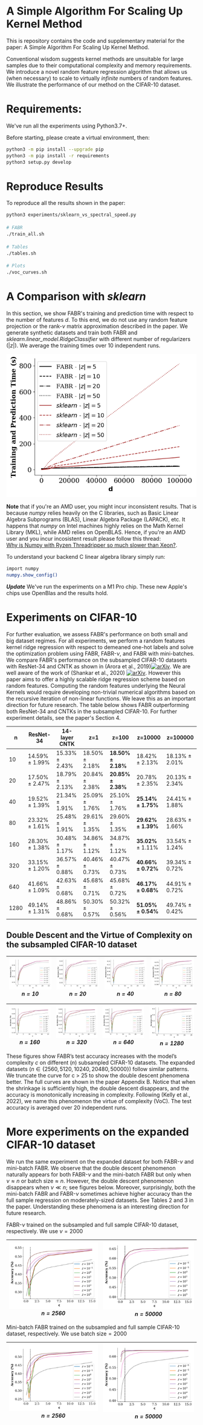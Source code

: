 # A Simple Algorithm For Scaling Up Kernel Method

This is repository contains the code and supplementary material for the paper: A Simple Algorithm For Scaling Up Kernel Method.

Conventional wisdom suggests kernel methods are unsuitable for large samples due to their computational complexity and memory requirements. 
We introduce a novel random feature regression algorithm that allows us (when necessary) to scale to virtually _infinite_ numbers of random features. We illustrate the performance of our method on the CIFAR-10 dataset.

# Requirements:
We've run all the experiments using Python3.7+.

Before starting, please create a virtual environment, then:
```bash
python3 -m pip install --upgrade pip
python3 -m pip install -r requirements
python3 setup.py develop
```
# Reproduce Results

To reproduce all the results shown in the paper:

```bash
python3 experiments/sklearn_vs_spectral_speed.py

# FABR
./train_all.sh

# Tables
./tables.sh

# Plots
./voc_curves.sh
```

# A Comparison with _sklearn_

In this section, we show FABR's training and prediction time with respect to the number of features $d$. To this end, we do not use any random feature projection or the rank-$\nu$ matrix approximation described in the paper. We generate synthetic datasets and train both FABR and _sklearn.linear_model.RidgeClassifier_ with different number of regularizers ($|z|$). We average the training times over 10 independent runs.
<center>
<img src="results/sklearn_comparison/spectral_vs_sklearn_speed.png">
</center>


**Note** that if you're an AMD user, you might incur inconsistent results. That is because _numpy_ relies heavily on the C libraries, such as Basic Linear Algebra Subprograms (BLAS), Linear Algebra Package (LAPACK), etc. It happens that _numpy_ on Intel machines highly relies on the Math Kernel Library (MKL), while AMD relies on OpenBLAS. Hence, if you're an AMD user and you incur incosistent result please follow this thread: <br>
[Why is Numpy with Ryzen Threadripper so much slower than Xeon?](https://stackoverflow.com/questions/62783262/why-is-numpy-with-ryzen-threadripper-so-much-slower-than-xeon). <br>

To understand your backend C linear algebra library simply run:
```bash
import numpy
numpy.show_config()
```

**_Update_** We've run the experiments on a M1 Pro chip. These new Apple's chips use OpenBlas and the results hold.


# Experiments on CIFAR-10

For further evaluation, we assess FABR's performance on both small and big dataset regimes. For all experiments, we perform a random features kernel ridge regression with respect to demeaned one-hot labels and solve the optimization problem using FABR, FABR-$\nu$, and FABR with mini-batches.
<br>
We compare FABR's performance on the subsampled CIFAR-10 datasets with ResNet-34 and CNTK as shown in (Arora et al., 2019)[![arXiv](https://img.shields.io/badge/arXiv-1910.01663-b31b1b.svg)](https://arxiv.org/abs/1910.01663). We are well aware of the work of (Shankar et al., 2020) [![arXiv](https://img.shields.io/badge/arXiv-2003.02237-b31b1b.svg)](https://arxiv.org/abs/2003.02237). However this paper aims to offer a highly scalable ridge regression scheme based on random features. Computing the random features underlying the Neural Kernels would require developing non-trivial numerical algorithms based on the recursive iteration of non-linear functions. We leave this as an important direction for future
research.
The table below shows FABR outperforming both ResNet-34 and CNTKs in the subsampled CIFAR-10. For further experiment details, see the paper's Section 4.

| n    | ResNet-34            | 14-layer CNTK        | z=1                  | z=100                         | z=10000                       | z=100000             |
|------|----------------------|----------------------|----------------------|-------------------------------|-------------------------------|----------------------|
| 10   | 14.59\% $\pm$ 1.99\% | 15.33\% $\pm$ 2.43\% | 18.50\% $\pm$ 2.18\% | **18.50\% $\pm$ 2.18\%** | 18.42\% $\pm$ 2.13\%          | 18.13\% $\pm$ 2.01\% |
| 20   | 17.50\% $\pm$ 2.47\% | 18.79\% $\pm$ 2.13\% | 20.84\% $\pm$ 2.38\% | **20.85\% $\pm$ 2.38\%** | 20.78\% $\pm$ 2.35\%          | 20.13\% $\pm$ 2.34\% |
| 40   | 19.52\% $\pm$ 1.39\% | 21.34\% $\pm$ 1.91\% | 25.09\% $\pm$ 1.76\% | 25.10\% $\pm$ 1.76\%          | **25.14\% $\pm$ 1.75\%** | 24.41\% $\pm$ 1.88\% |
| 80   | 23.32\% $\pm$ 1.61\% | 25.48\% $\pm$ 1.91\% | 29.61\% $\pm$ 1.35\% | 29.60\% $\pm$ 1.35\%          | **29.62\% $\pm$ 1.39\%** | 28.63\% $\pm$ 1.66\% |
| 160  | 28.30\% $\pm$ 1.38\% | 30.48\% $\pm$ 1.17\% | 34.86\% $\pm$ 1.12\% | 34.87\% $\pm$ 1.12\%          | **35.02\%** $\pm$ 1.11\% | 33.54\% $\pm$ 1.24\% |
| 320  | 33.15\% $\pm$ 1.20\% | 36.57\% $\pm$ 0.88\% | 40.46\% $\pm$ 0.73\% | 40.47\% $\pm$ 0.73\%          | **40.66\% $\pm$ 0.72\%** | 39.34\% $\pm$ 0.72\% |
| 640  | 41.66\% $\pm$ 1.09\% | 42.63\% $\pm$ 0.68\% | 45.68\% $\pm$ 0.71\% | 45.68\% $\pm$ 0.72\%          | **46.17\% $\pm$ 0.68\%** | 44.91\% $\pm$ 0.72\% |
| 1280 | 49.14\% $\pm$ 1.31\% | 48.86\% $\pm$ 0.68\% | 50.30\% $\pm$ 0.57\% | 50.32\% $\pm$ 0.56\%          | **51.05\% $\pm$ 0.54\%** | 49.74\% $\pm$ 0.42\% |

## Double Descent and the Virtue of Complexity on the subsampled CIFAR-10 dataset
| <img src="results/small_sample_voc/cifar_1_[64, 256, 1024, 8192]_neurons_relu_gaussian_mixture_[1.0, 1.0]_c_100/1_voc_curve_zoom.png"><center><em>$n = 10$</em></center> | <img src="results/small_sample_voc/cifar_2_[64, 256, 1024, 8192]_neurons_relu_gaussian_mixture_[1.0, 1.0]_c_100/2_voc_curve_zoom.png"><center><em>$n = 20$</em></center>  | <img src="results/small_sample_voc/cifar_4_[64, 256, 1024, 8192]_neurons_relu_gaussian_mixture_[1.0, 1.0]_c_100/4_voc_curve_zoom.png"><center><em>$n = 40$</em></center> | <img src="results/small_sample_voc/cifar_8_[64, 256, 1024, 8192]_neurons_relu_gaussian_mixture_[1.0, 1.0]_c_100/8_voc_curve_zoom.png"><center><em>$n = 80$</em></center>
|-----------------------------------|-------------------------------------|-------------------------------------|-------------------------------------|

| <img src="results/small_sample_voc/cifar_16_[64, 256, 1024, 8192]_neurons_relu_gaussian_mixture_[1.0, 1.0]_c_100/16_voc_curve_zoom.png"><center><em>$n = 160$</em></center> | <img src="results/small_sample_voc/cifar_32_[64, 256, 1024, 8192]_neurons_relu_gaussian_mixture_[1.0, 1.0]_c_100/32_voc_curve_zoom.png"><center><em>$n = 320$</em></center>  | <img src="results/small_sample_voc/cifar_64_[64, 256, 1024, 8192]_neurons_relu_gaussian_mixture_[1.0, 1.0]_c_100/64_voc_curve_zoom.png"><center><em>$n = 640$</em></center> | <img src="results/small_sample_voc/cifar_128_[64, 256, 1024, 8192]_neurons_relu_gaussian_mixture_[1.0, 1.0]_c_100/128_voc_curve_zoom.png"><center><em>$n = 1280$</em></center>
|-----------------------------------|-------------------------------------|-------------------------------------|-------------------------------------|

These figures show FABR’s test accuracy increases with the model’s complexity $c$ on different ($n$) subsampled CIFAR-10 datasets. The expanded datasets ($n \in \{2560, 5120, 10240, 20480, 50000\}$) follow similar patterns. We truncate the curve for c > 25 to show the double descent phenomena better.
The full curves are shown in the paper Appendix B. Notice that when the shrinkage is sufficiently high, the double descent disappears, and the accuracy is monotonically increasing in complexity. Following (Kelly et al., 2022), we name this phenomenon the virtue of complexity (VoC). The test accuracy is averaged over 20 independent runs.

# More experiments on the expanded CIFAR-10 dataset

We run the same experiment on the expanded dataset for both FABR-$\nu$ and mini-batch FABR. We observe that the double descent phenomenon naturally appears for both FABR-$\nu$ and the mini-batch FABR but only when $\nu \approx n$ or $\text{batch size} \approx n$. However, the double descent phenomenon disappears when $\nu \ll n$; see figures below. Moreover, surprisingly, both the mini-batch FABR and FABR-$\nu$ sometimes achieve higher accuracy than the full sample regression on moderately-sized datasets. See Tables 2 and 3 in the paper. Understanding these phenomena is an interesting direction for future research.

FABR-$\nu$ trained on the subsampled and full sample CIFAR-10 dataset, respectively. We use $\nu=2000$

| <img src="results/small_sample_voc_FABRNu/cifar_256_[64, 256, 1024, 8192]_neurons_relu_gaussian_mixture_[1.0, 1.0]_c_25/nu_256_voc_curve.png"><center><em>$n = 2560$</em></center> | <img src="results/FABRNu/cifar10/nu_2000_[64, 256, 1024, 8192]_neurons_relu_gaussian_mixture_[1.0, 1.0]_c_15/nu_5000_voc_curve.png"><center><em>$n = 50000$</em></center>  
|-----------------------------------|-------------------------------------|

Mini-batch FABR trained on the subsampled and full sample CIFAR-10 dataset, respectively. We use $\text{batch size}=2000$

| <img src="results/small_sample_voc_FABRBatch/cifar_256_[64, 256, 1024, 8192]_neurons_relu_gaussian_mixture_[1.0, 1.0]_c_25/batch_256_voc_curve.png"><center><em>$n = 2560$</em></center> | <img src="results/FABRBatch/cifar10/batch_2000_[64, 256, 1024, 8192]_neurons_relu_gaussian_mixture_[1.0, 1.0]_c_15/batch_5000_voc_curve.png"><center><em>$n = 50000$</em></center>  
|-----------------------------------|-------------------------------------|

<!--
# Generating the MNIST-8M dataset

The 8M dataset is the original MNIST dataset images + 134 distortions of the original. Hence, there are:
135*60,000 = 8,100,000
We generate the MNIST-8M dataset following directly the main author guidelines provided in (The infinite MNIST dataset)[https://leon.bottou.org/projects/infimnist].<br>
Simply follow the guidelines provided and move the generated labels and patterns to the data folder:

```bash
mv mnist8m-labels-idx1-ubyte project-directory/data/MNIST
mv mnist8m-patterns-idx3-ubyte project-directory/data/MNIST
```

Following (Avron et al, 2016)[![arXiv](https://img.shields.io/badge/arXiv-1611.03220-b31b1b.svg)](https://arxiv.org/abs/1611.03220), we sample randomly 1M samples out of MNIST-8M to create our MNIST-1M dataset.
-->